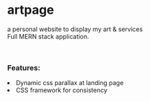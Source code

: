 # artpage 

<p> a personal website to display my art & services <br/>
Full MERN stack application.</p><br />
<h3>Features:</h3>
<li>Dynamic css parallax at landing page<br />
<li>CSS framework for consistency<br />
</li>
